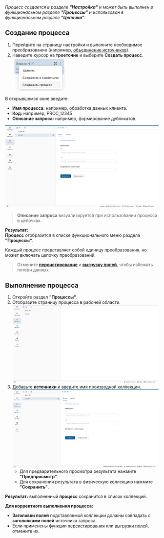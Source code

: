 _Процесс создается в разделе **"Настройка"** и может быть выполнен в функциональном разделе **"Процессы"** и использован в функциональном разделе **"Цепочки"**._

## Создание процесса
1. Перейдите на страницу настройки и выполните необходимое преобразование (например, [объединение источников](../Настройка/Преобразование%20данных/Объединить.md)).
2. Наведите курсор на **троеточие** и выберите **Создать процесс**.
    ![создание процесса](../images/5_Processes/5_1_Create_processes.png)

В открывшемся окне введите:
 
* **Имя процесса:** например, обработка данных клиента.
* **Код:** например, PROC_12345
* **Описание запроса:** например, формирование дубликатов.

![Окно создания процесса](../images/5_Processes/5_3_Do_procrsses_window.png)

>**Описание запроса** визуализируется при использовании процесса в цепочках.

**Результат:**  
**Процесс** отобразится в списке функционального меню раздела **"Процессы"**.

Каждый процесс представляет собой единицу преобразования, но может включать цепочку преобразований.

> Отмените **[персистирование](../Настройка/Редактирование%20настройки/Персистирование.md)** и **[выгрузку полей](../Настройка/Преобразование%20данных/Таблица%20данных.md)**, чтобы избежать потери данных.

## Выполнение процесса
1. Откройте раздел **"Процессы"**.
2. Отобразите страницу процесса в рабочей области.
    ![Запуск процесса](../images/5_Processes/5_4_Zapusk_processa.png)
3. Добавьте **источники** и введите имя производной коллекции.
    ![Страница процесса](../images/5_Processes/5_5_Process_page_in_workpage.png)
    * Для предварительного просмотра результата нажмите **"Предпросмотр"**.
    * Для сохранения результата в физическую коллекцию нажмите **"Сохранить"**.

**Результат:** выполненный **процесс** сохранится в список коллекций.

**Для корректного выполнения процесса:**

- **Заголовки полей** подставляемой коллекции должны совпадать с **заголовками полей** источника запроса.
- Если применены функции [персистирования](../Настройка/Редактирование%20настройки/Персистирование.md) или [выгрузки полей](../Настройка/Преобразование%20данных/Таблица%20данных.md), отмените их.
